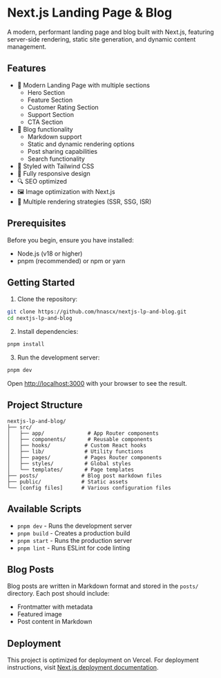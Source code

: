 # Next.js Landing Page & Blog

A modern, performant landing page and blog built with Next.js, featuring server-side rendering, static site generation, and dynamic content management.

## Features

- 🚀 Modern Landing Page with multiple sections
  - Hero Section
  - Feature Section
  - Customer Rating Section
  - Support Section
  - CTA Section
- 📝 Blog functionality
  - Markdown support
  - Static and dynamic rendering options
  - Post sharing capabilities
  - Search functionality
- 🎨 Styled with Tailwind CSS
- 📱 Fully responsive design
- 🔍 SEO optimized
- 🖼️ Image optimization with Next.js
- 🔄 Multiple rendering strategies (SSR, SSG, ISR)

## Prerequisites

Before you begin, ensure you have installed:

- Node.js (v18 or higher)
- pnpm (recommended) or npm or yarn

## Getting Started

1. Clone the repository:

```bash
git clone https://github.com/hnascx/nextjs-lp-and-blog.git
cd nextjs-lp-and-blog
```

2. Install dependencies:

```bash
pnpm install
```

3. Run the development server:

```bash
pnpm dev
```

Open [http://localhost:3000](http://localhost:3000) with your browser to see the result.

## Project Structure

```
nextjs-lp-and-blog/
├── src/
│   ├── app/              # App Router components
│   ├── components/       # Reusable components
│   ├── hooks/           # Custom React hooks
│   ├── lib/             # Utility functions
│   ├── pages/           # Pages Router components
│   ├── styles/          # Global styles
│   └── templates/       # Page templates
├── posts/              # Blog post markdown files
├── public/             # Static assets
└── [config files]      # Various configuration files
```

## Available Scripts

- `pnpm dev` - Runs the development server
- `pnpm build` - Creates a production build
- `pnpm start` - Runs the production server
- `pnpm lint` - Runs ESLint for code linting

## Blog Posts

Blog posts are written in Markdown format and stored in the `posts/` directory. Each post should include:

- Frontmatter with metadata
- Featured image
- Post content in Markdown

## Deployment

This project is optimized for deployment on Vercel. For deployment instructions, visit [Next.js deployment documentation](https://nextjs.org/docs/deployment).